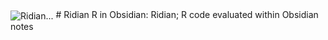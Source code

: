 <img align="center" src="https://github.com/user-attachments/assets/74068404-b543-401b-bc92-e0231721222d" alt="Ridian...">
# Ridian
R in Obsidian: Ridian; R code evaluated within Obsidian notes
